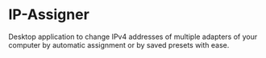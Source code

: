 # IP-Assigner
Desktop application to change IPv4 addresses of multiple adapters of your computer by automatic assignment or by saved presets with ease.
